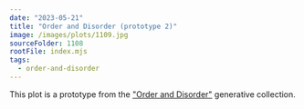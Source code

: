 ```yaml
---
date: "2023-05-21"
title: "Order and Disorder (prototype 2)"
image: /images/plots/1109.jpg
sourceFolder: 1108
rootFile: index.mjs
tags:
  - order-and-disorder
---
```


This plot is a prototype from the ["Order and Disorder"](/plots/tags/order-and-disorder) generative collection.